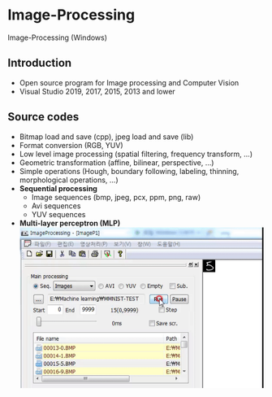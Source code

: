 # Image-Processing
Image-Processing (Windows)

## Introduction
* Open source program for Image processing and Computer Vision
* Visual Studio 2019, 2017, 2015, 2013 and lower

## Source codes
* Bitmap load and save (cpp), jpeg load and save (lib)
* Format conversion (RGB, YUV)
* Low level image processing (spatial filtering, frequency transform, ...)
* Geometric transformation (affine, bilinear, perspective, ...)
* Simple operations (Hough, boundary following, labeling, thinning, morphological operations, ...)
* **Sequential processing**
  + Image sequences (bmp, jpeg, pcx, ppm, png, raw)
  + Avi sequences
  + YUV sequences
* **Multi-layer perceptron (MLP)**
<br> <img src="Image_processing_01.gif"></img>  


